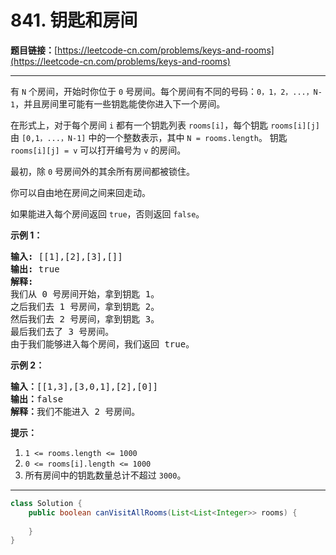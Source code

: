 # 841. 钥匙和房间

**题目链接：**[https://leetcode-cn.com/problems/keys-and-rooms](https://leetcode-cn.com/problems/keys-and-rooms)

---

<div class="content__1Y2H">
 <div class="notranslate">
  <p>有 <code>N</code> 个房间，开始时你位于 <code>0</code> 号房间。每个房间有不同的号码：<code>0，1，2，...，N-1</code>，并且房间里可能有一些钥匙能使你进入下一个房间。</p> 
  <p>在形式上，对于每个房间 <code>i</code> 都有一个钥匙列表 <code>rooms[i]</code>，每个钥匙 <code>rooms[i][j]</code> 由 <code>[0,1，...，N-1]</code> 中的一个整数表示，其中 <code>N = rooms.length</code>。 钥匙 <code>rooms[i][j] = v</code> 可以打开编号为 <code>v</code> 的房间。</p> 
  <p>最初，除 <code>0</code> 号房间外的其余所有房间都被锁住。</p> 
  <p>你可以自由地在房间之间来回走动。</p> 
  <p>如果能进入每个房间返回 <code>true</code>，否则返回 <code>false</code>。</p> 
  <ol> 
  </ol> 
  <p><strong>示例 1：</strong></p> 
  <pre class="language-text"><strong>输入: </strong>[[1],[2],[3],[]]
<strong>输出: </strong>true
<strong>解释:  </strong>
我们从 0 号房间开始，拿到钥匙 1。
之后我们去 1 号房间，拿到钥匙 2。
然后我们去 2 号房间，拿到钥匙 3。
最后我们去了 3 号房间。
由于我们能够进入每个房间，我们返回 true。
</pre> 
  <p><strong>示例 2：</strong></p> 
  <pre class="language-text"><strong>输入：</strong>[[1,3],[3,0,1],[2],[0]]
<strong>输出：</strong>false
<strong>解释：</strong>我们不能进入 2 号房间。
</pre> 
  <p><strong>提示：</strong></p> 
  <ol> 
   <li><code>1 &lt;= rooms.length &lt;=&nbsp;1000</code></li> 
   <li><code>0 &lt;= rooms[i].length &lt;= 1000</code></li> 
   <li>所有房间中的钥匙数量总计不超过&nbsp;<code>3000</code>。</li> 
  </ol> 
 </div>
</div>

---

```java
class Solution {
    public boolean canVisitAllRooms(List<List<Integer>> rooms) {
        
    }
}
```